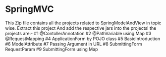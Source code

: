 # SpringMVC
This Zip file contains all the projects related to SpringModelAndView in topic wise.
Extract this project And add the respective jars into the projects!
the projects are:-
#1 @ContollerAnnotation
#2 @PathVariable using Map
#3 @RequestMapping
#4 ApplicationForm by POJO class
#5 BasicIntroduction
#6 ModelAttribute
#7 Passing Argument in URL
#8 SubmittingForm RequestParam
#9 SubmittingForm using Map

